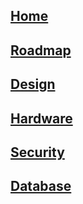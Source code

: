 ## [Home](Home)
## [Roadmap](Project-Roadmap)
## [Design](Design)
## [Hardware](Hardware)
## [Security](Security)
## [Database](Database)